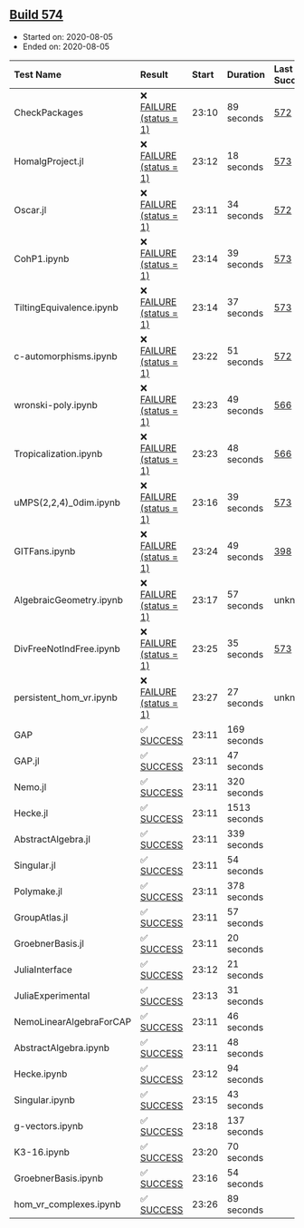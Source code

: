 ## [Build 574](https://oscarci.mathematik.uni-kl.de/job/oscar-stable/574/)

* Started on: 2020-08-05
* Ended on: 2020-08-05

| Test Name    | Result | Start | Duration | Last Success | First Failure |
|:-------------|:-------|:------|:---------|:-------------|:--------------|
| CheckPackages | ❌ [FAILURE (status = 1)](https://oscarci.mathematik.uni-kl.de/job/oscar-stable/574/artifact/logs/build-574/CheckPackages.log) | 23:10 | 89 seconds | [572](https://oscarci.mathematik.uni-kl.de/job/oscar-stable/572/) | [573](https://oscarci.mathematik.uni-kl.de/job/oscar-stable/573/) |
| HomalgProject.jl | ❌ [FAILURE (status = 1)](https://oscarci.mathematik.uni-kl.de/job/oscar-stable/574/artifact/logs/build-574/HomalgProject.jl.log) | 23:12 | 18 seconds | [573](https://oscarci.mathematik.uni-kl.de/job/oscar-stable/573/) | [574](https://oscarci.mathematik.uni-kl.de/job/oscar-stable/574/) |
| Oscar.jl | ❌ [FAILURE (status = 1)](https://oscarci.mathematik.uni-kl.de/job/oscar-stable/574/artifact/logs/build-574/Oscar.jl.log) | 23:11 | 34 seconds | [572](https://oscarci.mathematik.uni-kl.de/job/oscar-stable/572/) | [573](https://oscarci.mathematik.uni-kl.de/job/oscar-stable/573/) |
| CohP1.ipynb | ❌ [FAILURE (status = 1)](https://oscarci.mathematik.uni-kl.de/job/oscar-stable/574/artifact/logs/build-574/CohP1.ipynb.log) | 23:14 | 39 seconds | [573](https://oscarci.mathematik.uni-kl.de/job/oscar-stable/573/) | [574](https://oscarci.mathematik.uni-kl.de/job/oscar-stable/574/) |
| TiltingEquivalence.ipynb | ❌ [FAILURE (status = 1)](https://oscarci.mathematik.uni-kl.de/job/oscar-stable/574/artifact/logs/build-574/TiltingEquivalence.ipynb.log) | 23:14 | 37 seconds | [573](https://oscarci.mathematik.uni-kl.de/job/oscar-stable/573/) | [574](https://oscarci.mathematik.uni-kl.de/job/oscar-stable/574/) |
| c-automorphisms.ipynb | ❌ [FAILURE (status = 1)](https://oscarci.mathematik.uni-kl.de/job/oscar-stable/574/artifact/logs/build-574/c-automorphisms.ipynb.log) | 23:22 | 51 seconds | [572](https://oscarci.mathematik.uni-kl.de/job/oscar-stable/572/) | [573](https://oscarci.mathematik.uni-kl.de/job/oscar-stable/573/) |
| wronski-poly.ipynb | ❌ [FAILURE (status = 1)](https://oscarci.mathematik.uni-kl.de/job/oscar-stable/574/artifact/logs/build-574/wronski-poly.ipynb.log) | 23:23 | 49 seconds | [566](https://oscarci.mathematik.uni-kl.de/job/oscar-stable/566/) | [567](https://oscarci.mathematik.uni-kl.de/job/oscar-stable/567/) |
| Tropicalization.ipynb | ❌ [FAILURE (status = 1)](https://oscarci.mathematik.uni-kl.de/job/oscar-stable/574/artifact/logs/build-574/Tropicalization.ipynb.log) | 23:23 | 48 seconds | [566](https://oscarci.mathematik.uni-kl.de/job/oscar-stable/566/) | [567](https://oscarci.mathematik.uni-kl.de/job/oscar-stable/567/) |
| uMPS(2,2,4)_0dim.ipynb | ❌ [FAILURE (status = 1)](https://oscarci.mathematik.uni-kl.de/job/oscar-stable/574/artifact/logs/build-574/uMPS-2-2-4-_0dim.ipynb.log) | 23:16 | 39 seconds | [573](https://oscarci.mathematik.uni-kl.de/job/oscar-stable/573/) | [574](https://oscarci.mathematik.uni-kl.de/job/oscar-stable/574/) |
| GITFans.ipynb | ❌ [FAILURE (status = 1)](https://oscarci.mathematik.uni-kl.de/job/oscar-stable/574/artifact/logs/build-574/GITFans.ipynb.log) | 23:24 | 49 seconds | [398](https://oscarci.mathematik.uni-kl.de/job/oscar-stable/398/) | [399](https://oscarci.mathematik.uni-kl.de/job/oscar-stable/399/) |
| AlgebraicGeometry.ipynb | ❌ [FAILURE (status = 1)](https://oscarci.mathematik.uni-kl.de/job/oscar-stable/574/artifact/logs/build-574/AlgebraicGeometry.ipynb.log) | 23:17 | 57 seconds | unknown | unknown |
| DivFreeNotIndFree.ipynb | ❌ [FAILURE (status = 1)](https://oscarci.mathematik.uni-kl.de/job/oscar-stable/574/artifact/logs/build-574/DivFreeNotIndFree.ipynb.log) | 23:25 | 35 seconds | [573](https://oscarci.mathematik.uni-kl.de/job/oscar-stable/573/) | [574](https://oscarci.mathematik.uni-kl.de/job/oscar-stable/574/) |
| persistent_hom_vr.ipynb | ❌ [FAILURE (status = 1)](https://oscarci.mathematik.uni-kl.de/job/oscar-stable/574/artifact/logs/build-574/persistent_hom_vr.ipynb.log) | 23:27 | 27 seconds | unknown | unknown |
| GAP | ✅ [SUCCESS](https://oscarci.mathematik.uni-kl.de/job/oscar-stable/574/artifact/logs/build-574/GAP.log) | 23:11 | 169 seconds |  |  |
| GAP.jl | ✅ [SUCCESS](https://oscarci.mathematik.uni-kl.de/job/oscar-stable/574/artifact/logs/build-574/GAP.jl.log) | 23:11 | 47 seconds |  |  |
| Nemo.jl | ✅ [SUCCESS](https://oscarci.mathematik.uni-kl.de/job/oscar-stable/574/artifact/logs/build-574/Nemo.jl.log) | 23:11 | 320 seconds |  |  |
| Hecke.jl | ✅ [SUCCESS](https://oscarci.mathematik.uni-kl.de/job/oscar-stable/574/artifact/logs/build-574/Hecke.jl.log) | 23:11 | 1513 seconds |  |  |
| AbstractAlgebra.jl | ✅ [SUCCESS](https://oscarci.mathematik.uni-kl.de/job/oscar-stable/574/artifact/logs/build-574/AbstractAlgebra.jl.log) | 23:11 | 339 seconds |  |  |
| Singular.jl | ✅ [SUCCESS](https://oscarci.mathematik.uni-kl.de/job/oscar-stable/574/artifact/logs/build-574/Singular.jl.log) | 23:11 | 54 seconds |  |  |
| Polymake.jl | ✅ [SUCCESS](https://oscarci.mathematik.uni-kl.de/job/oscar-stable/574/artifact/logs/build-574/Polymake.jl.log) | 23:11 | 378 seconds |  |  |
| GroupAtlas.jl | ✅ [SUCCESS](https://oscarci.mathematik.uni-kl.de/job/oscar-stable/574/artifact/logs/build-574/GroupAtlas.jl.log) | 23:11 | 57 seconds |  |  |
| GroebnerBasis.jl | ✅ [SUCCESS](https://oscarci.mathematik.uni-kl.de/job/oscar-stable/574/artifact/logs/build-574/GroebnerBasis.jl.log) | 23:11 | 20 seconds |  |  |
| JuliaInterface | ✅ [SUCCESS](https://oscarci.mathematik.uni-kl.de/job/oscar-stable/574/artifact/logs/build-574/JuliaInterface.log) | 23:12 | 21 seconds |  |  |
| JuliaExperimental | ✅ [SUCCESS](https://oscarci.mathematik.uni-kl.de/job/oscar-stable/574/artifact/logs/build-574/JuliaExperimental.log) | 23:13 | 31 seconds |  |  |
| NemoLinearAlgebraForCAP | ✅ [SUCCESS](https://oscarci.mathematik.uni-kl.de/job/oscar-stable/574/artifact/logs/build-574/NemoLinearAlgebraForCAP.log) | 23:11 | 46 seconds |  |  |
| AbstractAlgebra.ipynb | ✅ [SUCCESS](https://oscarci.mathematik.uni-kl.de/job/oscar-stable/574/artifact/logs/build-574/AbstractAlgebra.ipynb.log) | 23:11 | 48 seconds |  |  |
| Hecke.ipynb | ✅ [SUCCESS](https://oscarci.mathematik.uni-kl.de/job/oscar-stable/574/artifact/logs/build-574/Hecke.ipynb.log) | 23:12 | 94 seconds |  |  |
| Singular.ipynb | ✅ [SUCCESS](https://oscarci.mathematik.uni-kl.de/job/oscar-stable/574/artifact/logs/build-574/Singular.ipynb.log) | 23:15 | 43 seconds |  |  |
| g-vectors.ipynb | ✅ [SUCCESS](https://oscarci.mathematik.uni-kl.de/job/oscar-stable/574/artifact/logs/build-574/g-vectors.ipynb.log) | 23:18 | 137 seconds |  |  |
| K3-16.ipynb | ✅ [SUCCESS](https://oscarci.mathematik.uni-kl.de/job/oscar-stable/574/artifact/logs/build-574/K3-16.ipynb.log) | 23:20 | 70 seconds |  |  |
| GroebnerBasis.ipynb | ✅ [SUCCESS](https://oscarci.mathematik.uni-kl.de/job/oscar-stable/574/artifact/logs/build-574/GroebnerBasis.ipynb.log) | 23:16 | 54 seconds |  |  |
| hom_vr_complexes.ipynb | ✅ [SUCCESS](https://oscarci.mathematik.uni-kl.de/job/oscar-stable/574/artifact/logs/build-574/hom_vr_complexes.ipynb.log) | 23:26 | 89 seconds |  |  |
